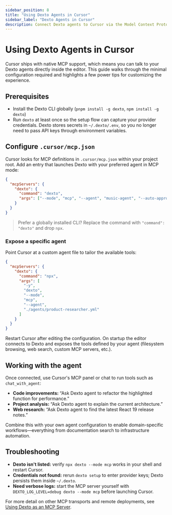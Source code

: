 ```yaml
---
sidebar_position: 8
title: "Using Dexto Agents in Cursor"
sidebar_label: "Dexto Agents in Cursor"
description: Connect Dexto agents to Cursor via the Model Context Protocol (MCP).
---
```


# Using Dexto Agents in Cursor

Cursor ships with native MCP support, which means you can talk to your Dexto agents directly inside the editor. This guide walks through the minimal configuration required and highlights a few power tips for customizing the experience.

## Prerequisites

- Install the Dexto CLI globally (`pnpm install -g dexto`, `npm install -g dexto`)
- Run `dexto` at least once so the setup flow can capture your provider credentials. Dexto stores secrets in `~/.dexto/.env`, so you no longer need to pass API keys through environment variables.

## Configure `.cursor/mcp.json`

Cursor looks for MCP definitions in `.cursor/mcp.json` within your project root. Add an entry that launches Dexto with your preferred agent in MCP mode:

```json title=".cursor/mcp.json"
{
  "mcpServers": {
    "dexto": {
      "command": "dexto",
      "args": ["--mode", "mcp", "--agent", "music-agent", "--auto-approve"],
    }
  }
}
```

> Prefer a globally installed CLI? Replace the command with `"command": "dexto"` and drop `npx`.

### Expose a specific agent

Point Cursor at a custom agent file to tailor the available tools:

```json title=".cursor/mcp.json"
{
  "mcpServers": {
    "dexto": {
      "command": "npx",
      "args": [
        "-y",
        "dexto",
        "--mode",
        "mcp",
        "--agent",
        "./agents/product-researcher.yml"
      ]
    }
  }
}
```

Restart Cursor after editing the configuration. On startup the editor connects to Dexto and exposes the tools defined by your agent (filesystem browsing, web search, custom MCP servers, etc.).

## Working with the agent

Once connected, use Cursor's MCP panel or chat to run tools such as `chat_with_agent`:

- **Code improvements:** “Ask Dexto agent to refactor the highlighted function for performance.”
- **Project analysis:** “Ask Dexto agent to explain the current architecture.”
- **Web research:** “Ask Dexto agent to find the latest React 19 release notes.”

Combine this with your own agent configuration to enable domain-specific workflows—everything from documentation search to infrastructure automation.

## Troubleshooting

- **Dexto isn't listed:** verify `npx dexto --mode mcp` works in your shell and restart Cursor.
- **Credentials not found:** rerun `dexto setup` to enter provider keys; Dexto persists them inside `~/.dexto`.
- **Need verbose logs:** start the MCP server yourself with `DEXTO_LOG_LEVEL=debug dexto --mode mcp` before launching Cursor.

For more detail on other MCP transports and remote deployments, see [Using Dexto as an MCP Server](./dexto-as-mcp-server).
